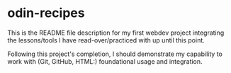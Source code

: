 # odin-recipes

This is the README file description for my first webdev project integrating the lessons/tools I have read-over/practiced with up until this point.

Following this project's completion, I should demonstrate my capability to work with (Git, GitHub, HTML:) foundational usage and integration.
